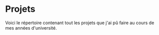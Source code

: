 # Projets
Voici le répertoire contenant tout les projets que j'ai pû faire au cours de mes années d'université.
